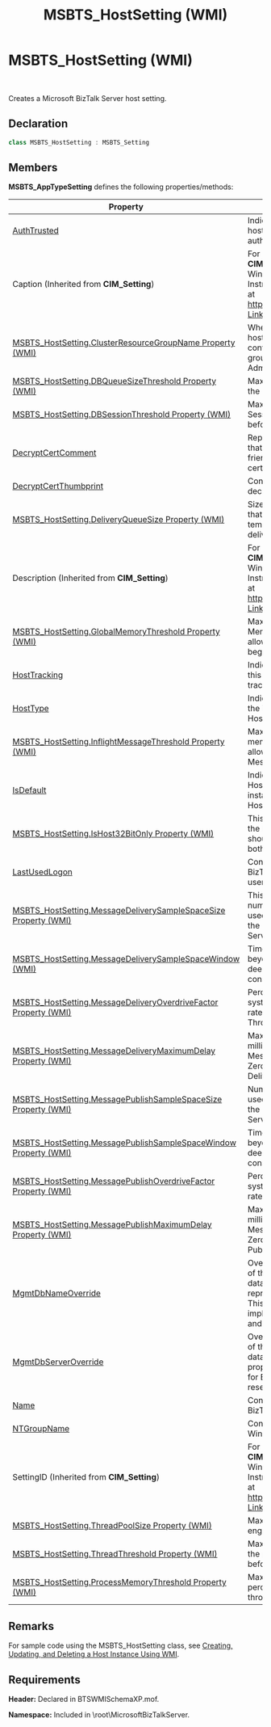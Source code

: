 ﻿---
title: MSBTS_HostSetting (WMI)
TOCTitle: MSBTS_HostSetting (WMI)
ms:assetid: 59e7065d-178d-4d74-8a3e-77cb0068e89f
ms:mtpsurl: https://msdn.microsoft.com/library/Aa560307(v=BTS.80)
ms:contentKeyID: 51528236
ms.date: 08/30/2017
mtps_version: v=BTS.80
---

# MSBTS\_HostSetting (WMI)

 

Creates a Microsoft BizTalk Server host setting.

## Declaration

```C#
class MSBTS_HostSetting : MSBTS_Setting  
```

## Members

**MSBTS\_AppTypeSetting** defines the following properties/methods:

<table>
<thead>
<tr class="header">
<th>Property</th>
<th>Description</th>
</tr>
</thead>
<tbody>
<tr class="odd">
<td><a href="msbts-hostsetting-authtrusted-property-wmi.md">AuthTrusted</a></td>
<td>Indicates whether a BizTalk host can be trusted to collect authentication information.</td>
</tr>
<tr class="even">
<td>Caption (Inherited from <strong>CIM_Setting</strong>)</td>
<td>For more information about the <strong>CIM_Setting</strong> class, see the Windows Management Instrumentation documentation at <a href="http://go.microsoft.com/fwlink/?linkid=83193">http://go.microsoft.com/fwlink/?LinkId=83193</a>.</td>
</tr>
<tr class="odd">
<td><a href="msbts-hostsetting-clusterresourcegroupname-property-wmi.md">MSBTS_HostSetting.ClusterResourceGroupName Property (WMI)</a></td>
<td>When the host instances of this host are clustered, this property contains the cluster resource group name set by the Administrator.</td>
</tr>
<tr class="even">
<td><a href="msbts-hostsetting-dbqueuesizethreshold-property-wmi.md">MSBTS_HostSetting.DBQueueSizeThreshold Property (WMI)</a></td>
<td>Maximum number of items in the Database.</td>
</tr>
<tr class="odd">
<td><a href="msbts-hostsetting-dbsessionthreshold-property-wmi.md">MSBTS_HostSetting.DBSessionThreshold Property (WMI)</a></td>
<td>Maximum number of DB Sessions (per CPU) allowed before throttling begins.</td>
</tr>
<tr class="even">
<td><a href="msbts-hostsetting-decryptcertcomment-property-wmi.md">DecryptCertComment</a></td>
<td>Represents a comment field that allows you to associate a friendly name with a decryption certificate.</td>
</tr>
<tr class="odd">
<td><a href="msbts-hostsetting-decryptcertthumbprint-property-wmi.md">DecryptCertThumbprint</a></td>
<td>Contains the thumbprint of the decryption certificate.</td>
</tr>
<tr class="even">
<td><a href="msbts-hostsetting-deliveryqueuesize-property-wmi.md">MSBTS_HostSetting.DeliveryQueueSize Property (WMI)</a></td>
<td>Size of the in-memory Queue that the host maintains as a temporary placeholder for delivering messages.</td>
</tr>
<tr class="odd">
<td>Description (Inherited from <strong>CIM_Setting</strong>)</td>
<td>For more information about the <strong>CIM_Setting</strong> class, see the Windows Management Instrumentation documentation at <a href="http://go.microsoft.com/fwlink/?linkid=83193">http://go.microsoft.com/fwlink/?LinkId=83193</a>.</td>
</tr>
<tr class="even">
<td><a href="msbts-hostsetting-globalmemorythreshold-property-wmi.md">MSBTS_HostSetting.GlobalMemoryThreshold Property (WMI)</a></td>
<td>Maximum System-wide Virtual Memory (in percent) usage allowed before throttling begins.</td>
</tr>
<tr class="odd">
<td><a href="msbts-hostsetting-hosttracking-property-wmi.md">HostTracking</a></td>
<td>Indicates whether instances of this BizTalk Host will host the tracking sub service.</td>
</tr>
<tr class="even">
<td><a href="msbts-hostsetting-hosttype-property-wmi.md">HostType</a></td>
<td>Indicates which runtime model the instances of the BizTalk Host will be running in.</td>
</tr>
<tr class="odd">
<td><a href="msbts-hostsetting-inflightmessagethreshold-property-wmi.md">MSBTS_HostSetting.InflightMessageThreshold Property (WMI)</a></td>
<td>Maximum number of in-memory in-flight messages allowed before throttling Message Delivery begins.</td>
</tr>
<tr class="even">
<td><a href="msbts-hostsetting-isdefault-property-wmi.md">IsDefault</a></td>
<td>Indicates whether the BizTalk Host represented by this WMI instance is the default BizTalk Host in the BizTalk group.</td>
</tr>
<tr class="odd">
<td><a href="msbts-hostsetting-ishost32bitonly-property-wmi.md">MSBTS_HostSetting.IsHost32BitOnly Property (WMI)</a></td>
<td>This property indicates whether the host instance process should be created as 32-bit on both 32-bit and 64-bit servers.</td>
</tr>
<tr class="even">
<td><a href="msbts-hostsetting-lastusedlogon-property-wmi.md">LastUsedLogon</a></td>
<td>Contains a default logon for the BizTalk Host instance creation user interface.</td>
</tr>
<tr class="odd">
<td><a href="msbts-hostsetting-messagedeliverysamplespacesize-property-wmi.md">MSBTS_HostSetting.MessageDeliverySampleSpaceSize Property (WMI)</a></td>
<td>This property indicates the number of samples that are used for determining the rate of the Message Delivery to all Service Classes of the Host</td>
</tr>
<tr class="even">
<td><a href="msbts-hostsetting-messagedeliverysamplespacewindow-wmi.md">MSBTS_HostSetting.MessageDeliverySampleSpaceWindow (WMI)</a></td>
<td>Time-window (in milliseconds) beyond which samples will be deemed invalid for consideration.</td>
</tr>
<tr class="odd">
<td><a href="msbts-hostsetting-messagedeliveryoverdrivefactor-property-wmi.md">MSBTS_HostSetting.MessageDeliveryOverdriveFactor Property (WMI)</a></td>
<td>Percent factor by which the system will overdrive the Input rate for Message Delivery Throttling.</td>
</tr>
<tr class="even">
<td><a href="msbts-hostsetting-messagedeliverymaximumdelay-property-wmi.md">MSBTS_HostSetting.MessageDeliveryMaximumDelay Property (WMI)</a></td>
<td>Maximum Delay (in milliseconds) imposed for Message Delivery Throttling. Zero indicates disable Message Delivery Throttling.</td>
</tr>
<tr class="odd">
<td><a href="msbts-hostsetting-messagepublishsamplespacesize-property-wmi.md">MSBTS_HostSetting.MessagePublishSampleSpaceSize Property (WMI)</a></td>
<td>Number of samples that are used for determining the rate of the Message Publishing by the Service Classes.</td>
</tr>
<tr class="even">
<td><a href="msbts-hostsetting-messagepublishsamplespacewindow-property-wmi.md">MSBTS_HostSetting.MessagePublishSampleSpaceWindow Property (WMI)</a></td>
<td>Time-window (in milliseconds) beyond which samples will be deemed invalid for consideration.</td>
</tr>
<tr class="odd">
<td><a href="msbts-hostsetting-messagepublishoverdrivefactor-property-wmi.md">MSBTS_HostSetting.MessagePublishOverdriveFactor Property (WMI)</a></td>
<td>Percent Factor by which the system will overdrive the Input rate.</td>
</tr>
<tr class="even">
<td><a href="msbts-hostsetting-messagepublishmaximumdelay-property-wmi.md">MSBTS_HostSetting.MessagePublishMaximumDelay Property (WMI)</a></td>
<td>Maximum Delay (in milliseconds) imposed for Message Publishing Throttling. Zero indicates disable Message Publishing Throttling.</td>
</tr>
<tr class="odd">
<td><a href="msbts-hostsetting-mgmtdbnameoverride-property-wmi.md">MgmtDbNameOverride</a></td>
<td>Overrides the initial catalog part of the BizTalk Management database connect string, and represents the database name. This property was not implemented for BizTalk Server and is reserved for future use.</td>
</tr>
<tr class="even">
<td><a href="msbts-hostsetting-mgmtdbserveroverride-property-wmi.md">MgmtDbServerOverride</a></td>
<td>Overrides the data source part of the BizTalk Management database connect string. This property was not implemented for BizTalk Server and is reserved for future use.</td>
</tr>
<tr class="odd">
<td><a href="msbts-hostsetting-name-property-wmi.md">Name</a></td>
<td>Contains the name of the BizTalk host.</td>
</tr>
<tr class="even">
<td><a href="msbts-hostsetting-ntgroupname-property-wmi.md">NTGroupName</a></td>
<td>Contains the name of the Windows NT group.</td>
</tr>
<tr class="odd">
<td>SettingID (Inherited from <strong>CIM_Setting</strong>)</td>
<td>For more information about the <strong>CIM_Setting</strong> class, see the Windows Management Instrumentation documentation at <a href="http://go.microsoft.com/fwlink/?linkid=83193">http://go.microsoft.com/fwlink/?LinkId=83193</a>.</td>
</tr>
<tr class="even">
<td><a href="msbts-hostsetting-threadpoolsize-property-wmi.md">MSBTS_HostSetting.ThreadPoolSize Property (WMI)</a></td>
<td>Maximum number of messaging engine threads per CPU.</td>
</tr>
<tr class="odd">
<td><a href="msbts-hostsetting-threadthreshold-property-wmi.md">MSBTS_HostSetting.ThreadThreshold Property (WMI)</a></td>
<td>Maximum number of threads in the process (per CPU) allowed before throttling begins.</td>
</tr>
<tr class="even">
<td><a href="msbts-hostsetting-processmemorythreshold-property-wmi.md">MSBTS_HostSetting.ProcessMemoryThreshold Property (WMI)</a></td>
<td>Maximum Process Memory (in percent) allowed before throttling begins.</td>
</tr>
</tbody>
</table>


## Remarks

For sample code using the MSBTS\_HostSetting class, see [Creating, Updating, and Deleting a Host Instance Using WMI](creating-updating-and-deleting-a-host-instance-using-wmi.md).

## Requirements

**Header:** Declared in BTSWMISchemaXP.mof.

**Namespace:** Included in \\root\\MicrosoftBizTalkServer.

